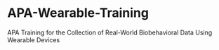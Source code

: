 # APA-Wearable-Training
APA Training for the Collection of Real-World Biobehavioral Data Using Wearable Devices
